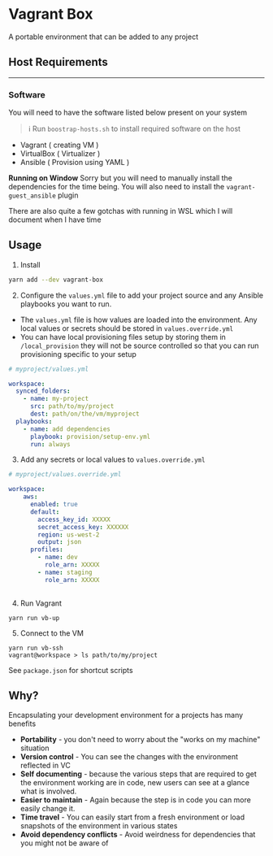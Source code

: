# Vagrant Box

A portable environment that can be added to any project

## Host Requirements
___

### Software
You will need to have the software listed below present on your system

> ℹ️ Run `boostrap-hosts.sh` to install required software on the host
- Vagrant ( creating VM )
- VirtualBox ( Virtualizer )
- Ansible ( Provision using YAML )

**Running on Window**
Sorry but you will need to manually install the dependencies for the time being.
You will also need to install the `vagrant-guest_ansible` plugin

There are also quite a few gotchas with running in WSL which I will document when I have time

## Usage
1. Install
```sh
yarn add --dev vagrant-box
```

2. Configure the `values.yml` file to add your project source and any Ansible playbooks you want to run.
- The `values.yml` file is how values are loaded into the environment. Any local values or secrets
should be stored in `values.override.yml`
- You can have local provisioning files setup by storing them in `/local_provision` 
they will not be source controlled so that you can run provisioning specific to your setup
```yaml
# myproject/values.yml

workspace:
  synced_folders:
    - name: my-project
      src: path/to/my/project
      dest: path/on/the/vm/myproject
  playbooks:
    - name: add dependencies
      playbook: provision/setup-env.yml
      run: always
``` 

3. Add any secrets or local values to `values.override.yml`
```yaml
# myproject/values.override.yml

workspace:
    aws:
      enabled: true
      default:
        access_key_id: XXXXX
        secret_access_key: XXXXXX
        region: us-west-2
        output: json
      profiles: 
        - name: dev
          role_arn: XXXXX
        - name: staging
          role_arn: XXXXX
        
```

4. Run Vagrant
```shell script
yarn run vb-up
```

5. Connect to the VM
```shell script
yarn run vb-ssh
vagrant@workspace > ls path/to/my/project
```

See `package.json` for shortcut scripts


## Why?
Encapsulating your development environment for a projects has many benefits
-   **Portability** - you don't need to worry about the "works on my machine" situation
-   **Version control** - You can see the changes with the environment reflected in VC
-   **Self documenting** - because the various steps that are required to get the environment working are in code, 
    new users can see at a glance what is involved.
-   **Easier to maintain** - Again because the step is in code you can more easily change it.
-   **Time travel** - You can easily start from a fresh environment or load snapshots of the environment in various states
-   **Avoid dependency conflicts** - Avoid weirdness for dependencies that you might not be aware of
    

